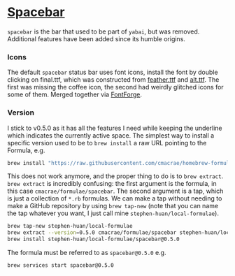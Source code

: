 # [Spacebar](https://github.com/cmacrae/spacebar)

`spacebar` is the bar that used to be part of `yabai`, but was removed.
Additional features have been added since its humble origins.

### Icons
The default `spacebar` status bar uses font icons, 
install the font by double clicking on final.ttf, 
which was constructed from [feather.ttf](https://github.com/AT-UI/feather-font) 
and [alt.ttf](https://github.com/oblador/react-native-vector-icons/blob/master/Fonts/Feather.ttf). 
The first was missing the coffee icon, 
the second had weirdly glitched icons for some of them. 
Merged together via [FontForge](https://fontforge.github.io/en-US).

### Version
I stick to v0.5.0 as it has all the features I need while keeping the
underline which indicates the currently active space. The simplest way
to install a specific version used to be to `brew install` a raw URL
pointing to the Formula, e.g.
```bash
brew install "https://raw.githubusercontent.com/cmacrae/homebrew-formulae/6db39a0f2ce45efbe5189bde4a43258781f5a416/spacebar.rb"
```
This does not work anymore, and the proper thing to do is to `brew extract`.
`brew extract` is incredibly confusing: the first argument is the formula, in
this case `cmacrae/formulae/spacebar`. The second argument is a tap, which is
just a collection of `*.rb` formulas. We can make a tap without needing to
make a GitHub repository by using `brew tap-new` (note that you can name the
tap whatever you want, I just call mine `stephen-huan/local-formulae`).
```bash
brew tap-new stephen-huan/local-formulae
brew extract --version=0.5.0 cmacrae/formulae/spacebar stephen-huan/local-formulae
brew install stephen-huan/local-formulae/spacebar@0.5.0
```
The formula must be referred to as `spacebar@0.5.0` e.g.
```bash
brew services start spacebar@0.5.0 
```

